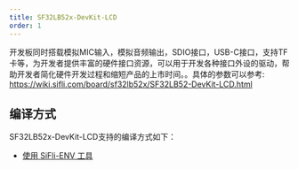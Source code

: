 ```yaml
---
title: SF32LB52x-DevKit-LCD
order: 1
---
```


开发板同时搭载模拟MIC输入，模拟音频输出，SDIO接口，USB-C接口，支持TF卡等，为开发者提供丰富的硬件接口资源，可以用于开发各种接口外设的驱动，帮助开发者简化硬件开发过程和缩短产品的上市时间。。具体的参数可以参考: <https://wiki.sifli.com/board/sf32lb52x/SF32LB52-DevKit-LCD.html>

## 编译方式

SF32LB52x-DevKit-LCD支持的编译方式如下：

- [使用 SiFli-ENV 工具](legacy/README.md)
